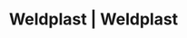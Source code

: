 ---
Filename: "eshop-products-variant149"
Link: "file:/Users/vinayakpatel/Downloads/www.weldplast.cz/eshop_products_compare/add/eshop-products-variant149"
product_name: "null"
product_id: "null"
title: "Weldplast | Weldplast"
product_desc: ""
product_specs: ""
product_downloads: ""
href: ""
p_desc_2: ""
accessories: ""
similar_products: ""
---